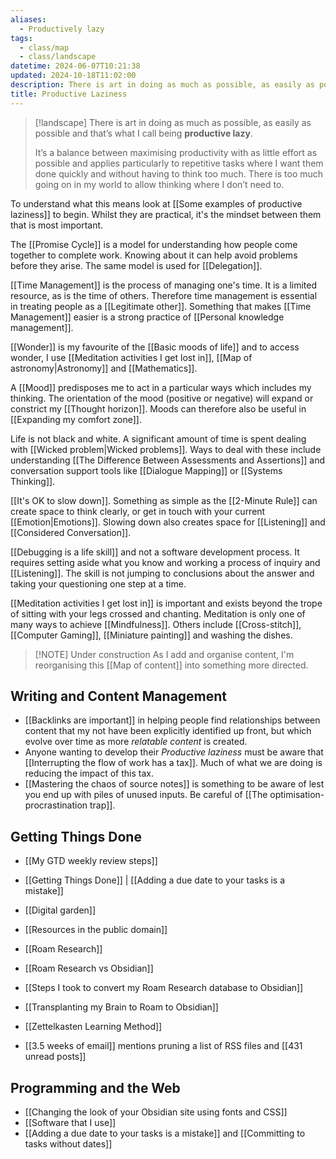 ```yaml
---
aliases:
  - Productively lazy
tags:
  - class/map
  - class/landscape
datetime: 2024-06-07T10:21:38
updated: 2024-10-18T11:02:00
description: There is art in doing as much as possible, as easily as possible and that’s what I call being productive lazy.
title: Productive Laziness
---
```

> [!landscape]
> There is art in doing as much as possible, as easily as possible and that’s what I call being **productive lazy**.
> 
> It’s a balance between maximising productivity with as little effort as possible and applies particularly to repetitive tasks where I want them done quickly and without having to think too much. There is too much going on in my world to allow thinking where I don’t need to.

To understand what this means look at [[Some examples of productive laziness]] to begin. Whilst they are practical, it's the mindset between them that is most important.

The [[Promise Cycle]] is a model for understanding how people come together to complete work. Knowing about it can help avoid problems before they arise. The same model is used for [[Delegation]].

[[Time Management]] is the process of managing one's time. It is a limited resource, as is the time of others. Therefore time management is essential in treating people as a [[Legitimate other]]. Something that makes [[Time Management]] easier is a strong practice of [[Personal knowledge management]].

[[Wonder]] is my favourite of the [[Basic moods of life]] and to access wonder, I use [[Meditation activities I get lost in]], [[Map of astronomy|Astronomy]] and [[Mathematics]].

A [[Mood]] predisposes me to act in a particular ways which includes my thinking. The orientation of the mood (positive or negative) will expand or constrict my [[Thought horizon]]. Moods can therefore also be useful in [[Expanding my comfort zone]].

Life is not black and white. A significant amount of time is spent dealing with [[Wicked problem|Wicked problems]]. Ways to deal with these include understanding [[The Difference Between Assessments and Assertions]] and conversation support tools like [[Dialogue Mapping]] or [[Systems Thinking]].

[[It's OK to slow down]]. Something as simple as the [[2-Minute Rule]] can create space to think clearly, or get in touch with your current [[Emotion|Emotions]]. Slowing down also creates space for [[Listening]] and [[Considered Conversation]].

[[Debugging is a life skill]] and not a software development process. It requires setting aside what you know and working a process of inquiry and [[Listening]]. The skill is not jumping to conclusions about the answer and taking your questioning one step at a time.

[[Meditation activities I get lost in]] is important and exists beyond the trope of sitting with your legs crossed and chanting. Meditation is only one of many ways to achieve [[Mindfulness]]. Others include [[Cross-stitch]], [[Computer Gaming]], [[Miniature painting]] and washing the dishes.

> [!NOTE] Under construction
> As I add and organise content, I'm reorganising this [[Map of content]] into something more directed.
## Writing and Content Management
- [[Backlinks are important]] in helping people find relationships between content that my not have been explicitly identified up front, but which evolve over time as more *relatable content* is created.
- Anyone wanting to develop their *Productive laziness* must be aware that [[Interrupting the flow of work has a tax]]. Much of what we are doing is reducing the impact of this tax.
- [[Mastering the chaos of source notes]] is something to be aware of lest you end up with piles of unused inputs. Be careful of [[The optimisation-procrastination trap]].

## Getting Things Done
- [[My GTD weekly review steps]]
- [[Getting Things Done]] | [[Adding a due date to your tasks is a mistake]]

- [[Digital garden]]
- [[Resources in the public domain]]
- [[Roam Research]]
- [[Roam Research vs Obsidian]]
- [[Steps I took to convert my Roam Research database to Obsidian]]
- [[Transplanting my Brain to Roam to Obsidian]]
- [[Zettelkasten Learning Method]]
- [[3.5 weeks of email]] mentions pruning a list of RSS files and [[431 unread posts]]

## Programming and the Web
- [[Changing the look of your Obsidian site using fonts and CSS]]
- [[Software that I use]]
- [[Adding a due date to your tasks is a mistake]] and [[Committing to tasks without dates]]